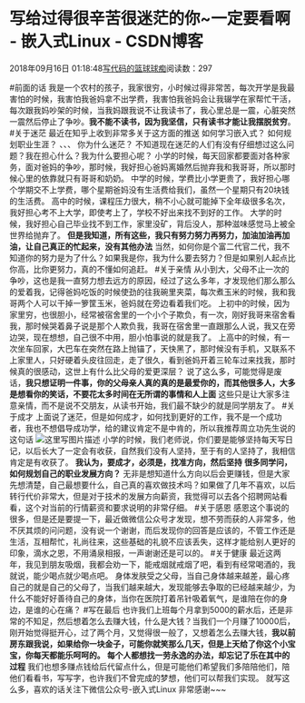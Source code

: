 
# 写给过得很辛苦很迷茫的你~一定要看啊 - 嵌入式Linux - CSDN博客

2018年09月16日 01:18:48[写代码的篮球球痴](https://me.csdn.net/weiqifa0)阅读数：297


\#前面的话
我是一个农村的孩子，我家很穷，小时候过得非常苦，每次开学是我最害怕的时候，我害怕我爸妈拿不出学费，我害怕我爸妈会让我辍学在家帮忙干活，每次跟我妈吵架的时候，当我妈跟我说不让我读书了，我心里总是一震，心脏突然一震然后停止了争吵。**我不能不读书，因为我坚信，只有读书才能让我摆脱贫穷**。
\#关于迷茫
最近在知乎上收到非常多关于这方面的推送
如何学习嵌入式？
如何规划职业生涯？
、、、
你为什么迷茫？
不知道现在迷茫的人们有没有仔细想过这么问题？我在担心什么？我为什么要担心呢？
小学的时候，每天回家都要面对各种家务，面对爸妈的争吵，那时候，我好担心爸妈离婚然后抛弃我和我哥哥，所以那时候心里的依靠就只有哥哥和奶奶。
中学的时候，学费比小学更贵了，我好担心哪个学期交不上学费，哪个星期爸妈没有生活费给我们，虽然一个星期只有20块钱的生活费。
高中的时候，课程压力很大，稍不小心就可能掉下全年级很多名次，我好担心考不上大学，即使考上了，学校不好出来找不到好的工作。
大学的时候，我好担心自己毕业找不到工作，家里没矿，背后没人，那种滋味感觉马上被全世界给抛弃了。
**但是我知道，所有这些，我只有努力努力再努力，加油加油再加油，让自己真正的忙起来，没有其他办法**
当然，如何你是个富二代官二代，我不知道你的努力是为了什么？如果我是你，我为什么要去努力？但是如果别人起点比你高，比你更努力，真的不懂如何追赶。
\#关于亲情
从小到大，父母不止一次的争吵，这也是我一直努力想去远方的原因，经过了这么多年，才发现他们那么那么的爱着我，记得爸妈吃饭的时候使劲的往我碗里夹菜，每次煮玉米的时候，我和我哥两个人可以干掉一箩筐玉米，爸妈就在旁边看着我们吃。
上初中的时候，因为家里穷，也很胆小，经常被宿舍里的一个小个子欺负，有一次，刚好我哥来宿舍看我，那时候哭着鼻子说是那个人欺负我，我哥在宿舍里一直跟那么人说，我又在旁边哭，现在想想，自己很不中用，胆小怕事说的就是我了。
上高中的时候，有一次坐车回家，大巴车在突然在路上抛锚了，天快黑了，那时候没有手机，又联系不上家里人，只好硬着头皮往回走，走了很久，看到爸妈开着三轮车过来找我，那时候真的很感动，这世上有什么比父母的爱更深层？
说了这么多，可能觉得是废话，**我只想证明一件事，你的父母亲人真的真的是最爱你的，而其他很多人，大多是想看你的笑话，不要花太多时间在无所谓的事情和人上面**
这些只是让大家多注意亲情，而不是说不交朋友，从读书开始，我们最不缺少的就是同学朋友了。
\#关于成才
上面说了迷茫，但是如何成才，如何找到更好的工作，我不是一个成功者，我也不想倡导成功学，给的建议肯定不是中肯的，所以我推荐周立功先生说的这句话
![这里写图片描述](https://img-blog.csdn.net/20180915221747635?watermark/2/text/aHR0cHM6Ly9ibG9nLmNzZG4ubmV0L3dlaXFpZmEw/font/5a6L5L2T/fontsize/400/fill/I0JBQkFCMA==/dissolve/70)
小学的时候，我们老师说，你们要是能够坚持每天写日记，以后长大了一定会有收获，自然我们没有人坚持，至于有的人坚持了，我相信肯定是有收获了。
**我认为，要成才，必须是，找准方向，然后坚持**
**很多同学问，如何规划自己的职业发展方向？**
无非是想知道什么方向以后会更赚钱，但是大家先想清楚，自己最想要什么，自己真的喜欢做技术吗？如果做了几年不喜欢，以后转行代价非常大，但是对于技术的发展方向薪资，我觉得可以去各个招聘网站看看，这个对当前的行情薪资和要求说明的非常仔细。
\#关于感恩
感恩这个事说的很多，但是还是要提一下，最近做微信公众号才发现，想不劳而获的人非常多，他不厌其烦的问问题，没有说一个谢谢，而后发现你的回答是应该的，不管工作还是生活，互相帮忙，礼尚往来，这些基础的礼貌不应该丢失，这样才能给别人更好的印象，滴水之恩，不用涌泉相报，一声谢谢还是可以的。
\#关于健康
最近这两年，我见到朋友吸烟，我都会劝一下，能戒烟就戒烟了吧，看到有经常喝酒的，我就说，能少喝点就少喝点吧。
身体发肤受之父母，当自己身体越来越差，最心疼自己的就是自己的父母了，当我们越来越大，发现能够去争取的已经越来越少，为什么不能好好善待自己的身体，当你在医院打着吊针吸着氧气，是谁陪在你的身边，是谁的心在痛？
\#写在最后
也许我们上班每个月拿到5000的薪水后，还是非常的不知足，然后想着怎么去赚大钱，什么是大钱？当我们一个月赚了10000后，刚开始觉得挺开心，过了两个月，又觉得很一般了，又想着怎么去赚大钱，**我以前房东跟我说，如果给你一块金子，可能你就笑那么几天，但是上天给了你这个小宝宝，你每天都能乐呵呵的。**
**每个人都想找一劳永逸的办法，却忘记了乐在其中的过程**
我们也想多赚点钱给后代留点什么，但是可能他们希望我们多陪陪他们，陪他们看看书，写写字，也许我们不曾完成的梦想，他们可以帮我们实现。
就写这么多，喜欢的话关注下微信公众号-嵌入式Linux
非常感谢~~~

